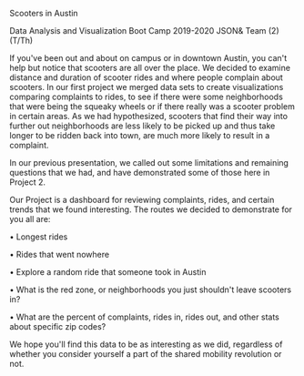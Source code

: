 Scooters in Austin
 
Data Analysis and Visualization 
Boot Camp 2019-2020
JSON& Team (2) (T/Th)

If you've been out and about on campus or in downtown Austin, you can't help but notice that scooters are all over the place. 
We decided to examine distance and duration of scooter rides and where people complain about scooters. 
In our first project we merged data sets to create visualizations comparing complaints to rides, to see if there were some neighborhoods that were being the squeaky wheels or if there really was a scooter problem in certain areas. 
As we had hypothesized, scooters that find their way into further out neighborhoods are less likely to be picked up and thus take longer to be ridden back into town, are much more likely to result in a complaint. 

In our previous presentation, we called out some limitations and remaining questions that we had, and have demonstrated some of those here in Project 2. 

Our Project is a dashboard for reviewing complaints, rides, and certain trends that we found interesting. 
The routes we decided to demonstrate for you all are:

• Longest rides

• Rides that went nowhere

• Explore a random ride that someone took in Austin	

• What is the red zone, or neighborhoods you just shouldn't leave scooters in?

• What are the percent of complaints, rides in, rides out, and other stats about specific zip codes? 


We hope you'll find this data to be as interesting as we did, regardless of whether you consider yourself a part of the shared mobility revolution or not.

